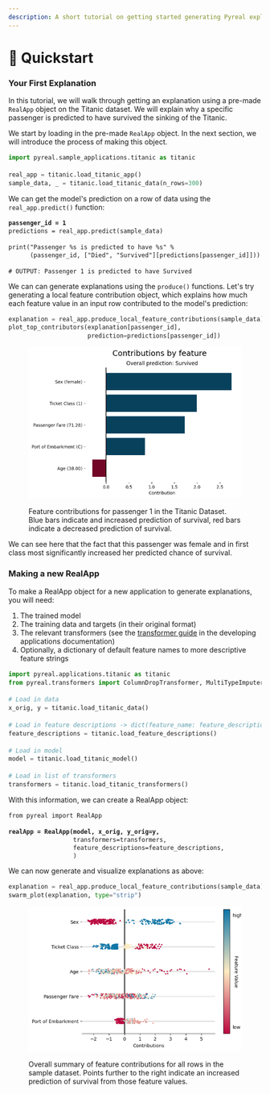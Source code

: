 ```yaml
---
description: A short tutorial on getting started generating Pyreal explanations
---
```


# 🚀 Quickstart

### Your First Explanation

In this tutorial, we will walk through getting an explanation using a pre-made `RealApp` object on the Titanic dataset. We will explain why a specific passenger is predicted to have survived the sinking of the Titanic.

We start by loading in the pre-made `RealApp` object. In the next section, we will introduce the process of making this object.

```python
import pyreal.sample_applications.titanic as titanic

real_app = titanic.load_titanic_app()
sample_data, _ = titanic.load_titanic_data(n_rows=300)
```

We can get the model's prediction on a row of data using the `real_app.predict()` function:

<pre class="language-python"><code class="lang-python"><strong>passenger_id = 1
</strong>predictions = real_app.predict(sample_data)

print("Passenger %s is predicted to have %s" % 
      (passenger_id, ["Died", "Survived"][predictions[passenger_id]]))
      
# OUTPUT: Passenger 1 is predicted to have Survived
</code></pre>

We can can generate explanations using the `produce()` functions. Let's try generating a local feature contribution object, which explains how much each feature value in an input row contributed to the model's prediction:

```python
explanation = real_app.produce_local_feature_contributions(sample_data)
plot_top_contributors(explanation[passenger_id], 
                      prediction=predictions[passenger_id])
```

<figure><img src="../.gitbook/assets/titanic.png" alt=""><figcaption><p>Feature contributions for passenger 1 in the Titanic Dataset. Blue bars indicate and increased prediction of survival, red bars indicate a decreased prediction of survival.</p></figcaption></figure>

We can see here that the fact that this passenger was female and in first class most significantly increased her predicted chance of survival.

### Making a new RealApp

To make a RealApp object for a new application to generate explanations, you will need:

1. The trained model
2. The training data and targets (in their original format)
3. The relevant transformers (see the [transformer guide](../developing-applications/working-with-transformers.md) in the developing applications documentation)
4. Optionally, a dictionary of default feature names to more descriptive feature strings

```python
import pyreal.applications.titanic as titanic
from pyreal.transformers import ColumnDropTransformer, MultiTypeImputer

# Load in data
x_orig, y = titanic.load_titanic_data()

# Load in feature descriptions -> dict(feature_name: feature_description, ...)
feature_descriptions = titanic.load_feature_descriptions()

# Load in model
model = titanic.load_titanic_model()

# Load in list of transformers
transformers = titanic.load_titanic_transformers()
```

With this information, we can create a RealApp object:

<pre class="language-python"><code class="lang-python">from pyreal import RealApp

<strong>realApp = RealApp(model, x_orig, y_orig=y,
</strong>                  transformers=transformers,
                  feature_descriptions=feature_descriptions,
                  )
</code></pre>

We can now generate and visualize explanations as above:

```python
explanation = real_app.produce_local_feature_contributions(sample_data)
swarm_plot(explanation, type="strip")
```

<figure><img src="../.gitbook/assets/titanic_swarm.png" alt=""><figcaption><p>Overall summary of feature contributions for all rows in the sample dataset. Points further to the right indicate an increased prediction of survival from those feature values.</p></figcaption></figure>



